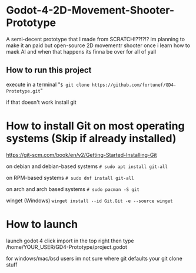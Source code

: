 # Godot-4-2D-Movement-Shooter-Prototype
A semi-decent prototype that I made from SCRATCH!??!?!?
im planning to make it an paid but open-source 2D movementr shooter once i learn how to maek AI and when that happens its finna be over for all of yall

## How to run this project
execute in a terminal "`$ git clone https://github.com/fortunef/GD4-Prototype.git`"

if that doesn't work install git

# How to install Git on most operating systems (Skip if already installed)

https://git-scm.com/book/en/v2/Getting-Started-Installing-Git

on debian and debian-based systems
`# sudo apt install git-all`

on RPM-based systems
`# sudo dnf install git-all`

on arch and arch based systems
`# sudo pacman -S git`

winget (Windows)
`winget install --id Git.Git -e --source winget`

# How to launch

launch godot 4 click import in the top right then type /home/YOUR_USER/GD4-Prototype/project.godot

for windows/mac/bsd users im not sure where git defaults your git clone stuff

